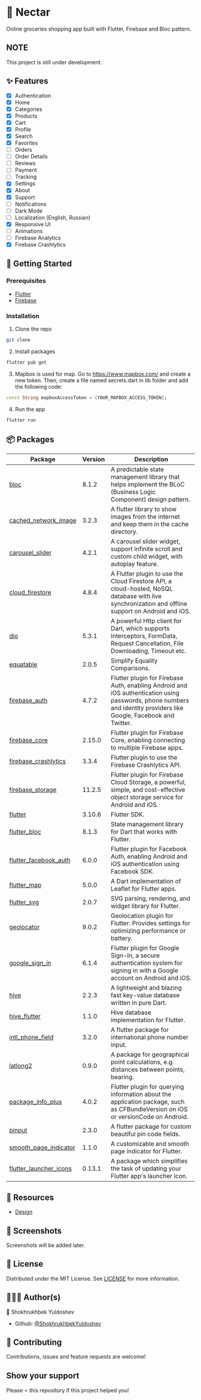 # 🥕 Nectar

Online groceries shopping app built with Flutter, Firebase and Bloc pattern.

## NOTE

This project is still under development.

## ✨ Features

-   [x] Authentication
-   [x] Home
-   [x] Categories
-   [x] Products
-   [x] Cart
-   [x] Profile
-   [x] Search
-   [x] Favorites
-   [ ] Orders
-   [ ] Order Details
-   [ ] Reviews
-   [ ] Payment
-   [ ] Tracking
-   [x] Settings
-   [x] About
-   [x] Support
-   [ ] Notifications
-   [ ] Dark Mode
-   [ ] Localization (English, Russian)
-   [x] Responsive UI
-   [ ] Animations
-   [ ] Firebase Analytics
-   [x] Firebase Crashlytics

## 🔰 Getting Started

### Prerequisites

-   [Flutter](https://flutter.dev/docs/get-started/install)
-   [Firebase](https://firebase.google.com/docs/flutter/setup)

### Installation

1. Clone the repo

```sh
git clone
```

2. Install packages

```sh
flutter pub get
```

3. Mapbox is used for map. Go to https://www.mapbox.com/ and create a new token. Then, create a file named secrets.dart in lib folder and add the following code:

```dart
const String mapboxAccessToken = {YOUR_MAPBOX_ACCESS_TOKEN};
```

4. Run the app

```sh
flutter run
```

## 📦 Packages

| Package                                                                   | Version | Description                                                                                                                                                        |
| ------------------------------------------------------------------------- | ------- | ------------------------------------------------------------------------------------------------------------------------------------------------------------------ |
| [bloc](https://pub.dev/packages/bloc)                                     | 8.1.2   | A predictable state management library that helps implement the BLoC (Business Logic Component) design pattern.                                                    |
| [cached_network_image](https://pub.dev/packages/cached_network_image)     | 3.2.3   | A flutter library to show images from the internet and keep them in the cache directory.                                                                           |
| [carousel_slider](https://pub.dev/packages/carousel_slider)               | 4.2.1   | A carousel slider widget, support infinite scroll and custom child widget, with autoplay feature.                                                                  |
| [cloud_firestore](https://pub.dev/packages/cloud_firestore)               | 4.8.4   | A Flutter plugin to use the Cloud Firestore API, a cloud-hosted, NoSQL database with live synchronization and offline support on Android and iOS.                  |
| [dio](https://pub.dev/packages/dio)                                       | 5.3.1   | A powerful Http client for Dart, which supports Interceptors, FormData, Request Cancellation, File Downloading, Timeout etc.                                       |
| [equatable](https://pub.dev/packages/equatable)                           | 2.0.5   | Simplify Equality Comparisons.                                                                                                                                     |
| [firebase_auth](https://pub.dev/packages/firebase_auth)                   | 4.7.2   | Flutter plugin for Firebase Auth, enabling Android and iOS authentication using passwords, phone numbers and identity providers like Google, Facebook and Twitter. |
| [firebase_core](https://pub.dev/packages/firebase_core)                   | 2.15.0  | Flutter plugin for Firebase Core, enabling connecting to multiple Firebase apps.                                                                                   |
| [firebase_crashlytics](https://pub.dev/packages/firebase_crashlytics)     | 3.3.4   | Flutter plugin to use the Firebase Crashlytics API.                                                                                                                |
| [firebase_storage](https://pub.dev/packages/firebase_storage)             | 11.2.5  | Flutter plugin for Firebase Cloud Storage, a powerful, simple, and cost-effective object storage service for Android and iOS.                                      |
| [flutter](https://flutter.dev/)                                           | 3.10.6  | Flutter SDK.                                                                                                                                                       |
| [flutter_bloc](https://pub.dev/packages/flutter_bloc)                     | 8.1.3   | State management library for Dart that works with Flutter.                                                                                                         |
| [flutter_facebook_auth](https://pub.dev/packages/flutter_facebook_auth)   | 6.0.0   | Flutter plugin for Facebook Auth, enabling Android and iOS authentication using Facebook SDK.                                                                      |
| [flutter_map](https://pub.dev/packages/flutter_map)                       | 5.0.0   | A Dart implementation of Leaflet for Flutter apps.                                                                                                                 |
| [flutter_svg](https://pub.dev/packages/flutter_svg)                       | 2.0.7   | SVG parsing, rendering, and widget library for Flutter.                                                                                                            |
| [geolocator](https://pub.dev/packages/geolocator)                         | 9.0.2   | Geolocation plugin for Flutter. Provides settings for optimizing performance or battery.                                                                           |
| [google_sign_in](https://pub.dev/packages/google_sign_in)                 | 6.1.4   | Flutter plugin for Google Sign-In, a secure authentication system for signing in with a Google account on Android and iOS.                                         |
| [hive](https://pub.dev/packages/hive)                                     | 2.2.3   | A lightweight and blazing fast key-value database written in pure Dart.                                                                                            |
| [hive_flutter](https://pub.dev/packages/hive_flutter)                     | 1.1.0   | Hive database implementation for Flutter.                                                                                                                          |
| [intl_phone_field](https://pub.dev/packages/intl_phone_field)             | 3.2.0   | A flutter package for international phone number input.                                                                                                            |
| [latlong2](https://pub.dev/packages/latlong2)                             | 0.9.0   | A package for geographical point calculations, e.g. distances between points, bearing.                                                                             |
| [package_info_plus](https://pub.dev/packages/package_info_plus)           | 4.0.2   | Flutter plugin for querying information about the application package, such as CFBundleVersion on iOS or versionCode on Android.                                   |
| [pinput](https://pub.dev/packages/pinput)                                 | 2.3.0   | A flutter package for custom beautiful pin code fields.                                                                                                            |
| [smooth_page_indicator](https://pub.dev/packages/smooth_page_indicator)   | 1.1.0   | A customizable and smooth page indicator for Flutter.                                                                                                              |
| [flutter_launcher_icons](https://pub.dev/packages/flutter_launcher_icons) | 0.13.1  | A package which simplifies the task of updating your Flutter app's launcher icon.                                                                                  |

## 🔗 Resources

-   [Design](<https://www.figma.com/file/lA6Pp8ZQ9XCZeima0laz7Y/Online-Groceries-App-UI-(Community)>)

## 📱 Screenshots

Screenshots will be added later.

## 📝 License

Distributed under the MIT License. See [LICENSE](LICENSE) for more information.

## 👨🏽‍💻 Author(s)

👤 Shokhrukhbek Yuldoshev

-   Github: [@ShokhrukhbekYuldoshev](https://github.com/ShokhrukhbekYuldoshev)

## 🤝 Contributing

Contributions, issues and feature requests are welcome!

## Show your support

Please ⭐️ this repository if this project helped you!
